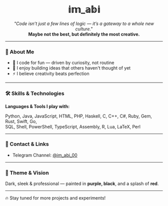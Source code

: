 <h1 align="center">𝕚𝕞_𝕒𝕓𝕚</h1>

<p align="center">
  <i>"Code isn’t just a few lines of logic — it’s a gateway to a whole new culture."</i><br>
  <b>Maybe not the best, but definitely the most creative.</b>
</p>

---

### 🧠 About Me

- 🚀 I code for fun — driven by curiosity, not routine  
- 🧩 I enjoy building ideas that others haven't thought of yet  
- ⚡ I believe creativity beats perfection

---

### 🛠️ Skills & Technologies

**Languages & Tools I play with:**

Python, Java, JavaScript, HTML, PHP, Haskell, C, C++, C#, Ruby, Gem, Rust, Swift, Go,  
SQL, Shell, PowerShell, TypeScript, Assembly, R, Lua, LaTeX, Perl

---

### 📡 Contact & Links

- Telegram Channel: [@im_abi_00](https://t.me/im_abi_00)

---

### 🎨 Theme & Vision

Dark, sleek & professional — painted in **purple, black**, and a splash of **red**.

---

🔥 Stay tuned for more projects and experiments!
